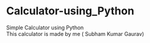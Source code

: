 # Calculator-using_Python
Simple Calculator using Python
<br>
This calculator is made by me ( Subham Kumar Gaurav) 

